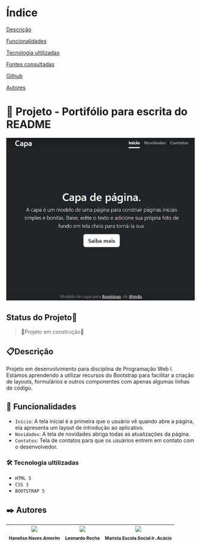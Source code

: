 # Índice

[Descrição](#descri%C3%A7%C3%A3o)  

[Funcionalidades](#funcionalidades)  

[Tecnologia ultilizadas](#tecnologia-ultilizadas)  

[Fontes consultadas](#fontes-consultadas)

[Github](https://github.com/)

[Autores](#autores)  

 

# 🚀 Projeto - Portifólio para escrita do README

![imagem](img/capa.png)

## Status do Projeto🚧
> 🚧Projeto em construção🚧

## 📋Descrição
Projeto em desenvolvimento para disciplina de Programação Web I. Estamos aprendendo a utilizar recursos do Bootstrap para facilitar a criação de  layouts, formulários e outros componentes com apenas algumas linhas de código.

## 🔧 Funcionalidades
- `Início`: A tela inicial é a primeira que o usuário vê quando abre a página, ela apresenta um layout de introdução ao aplicativo.
- `Novidades`: A tela de novidades abriga todas as atualizações da página.
- `Contatos`: Tela de contatos para que os usuários entrem em contato com o desenvolvedor.

### 🛠️ Tecnologia ultilizadas
- ``HTML 5``
- ``CSS 3``
- ``BOOTSTRAP 5``

## ✒️ Autores
| [<img loading="lazy" src="https://avatars.githubusercontent.com/u/105460028?v=4" width=115><br><sub>Hanelise Naves Amorim</sub>](https://github.com/hiseamorim) |  [<img loading="lazy" src="https://avatars.githubusercontent.com/u/86802310?v=4" width=115><br><sub>Leonardo Rocha</sub>](https://github.com/LeonardoRochaMarista) |  [<img loading="lazy" src="https://avatars.githubusercontent.com/u/86796647?s=200&v=4" width=115><br><sub>Marista Escola Social Ir. Acácio</sub>](https://github.com/MaristaIrAcacio) |
| :---: | :---: | :---: |
